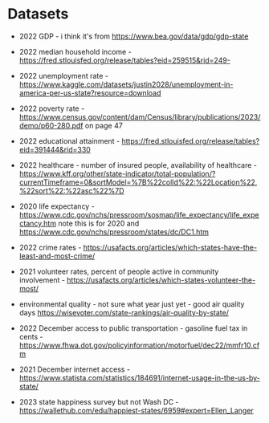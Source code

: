 # Datasets

- 2022 GDP - i think it's from https://www.bea.gov/data/gdp/gdp-state 

- 2022 median household income - https://fred.stlouisfed.org/release/tables?eid=259515&rid=249- 

- 2022 unemployment rate - https://www.kaggle.com/datasets/justin2028/unemployment-in-america-per-us-state?resource=download

- 2022 poverty rate - https://www.census.gov/content/dam/Census/library/publications/2023/demo/p60-280.pdf on page 47

- 2022 educational attainment - https://fred.stlouisfed.org/release/tables?eid=391444&rid=330 

- 2022 healthcare - number of insured people, availability of healthcare - https://www.kff.org/other/state-indicator/total-population/?currentTimeframe=0&sortModel=%7B%22colId%22:%22Location%22,%22sort%22:%22asc%22%7D

- 2020 life expectancy - https://www.cdc.gov/nchs/pressroom/sosmap/life_expectancy/life_expectancy.htm note this is for 2020 and https://www.cdc.gov/nchs/pressroom/states/dc/DC1.htm

- 2022 crime rates - https://usafacts.org/articles/which-states-have-the-least-and-most-crime/

- 2021 volunteer rates, percent of people active in community involvement - https://usafacts.org/articles/which-states-volunteer-the-most/

- environmental quality - not sure what year just yet - good air quality days https://wisevoter.com/state-rankings/air-quality-by-state/

- 2022 December access to public transportation - gasoline fuel tax in cents - https://www.fhwa.dot.gov/policyinformation/motorfuel/dec22/mmfr10.cfm

- 2021 December internet access - https://www.statista.com/statistics/184691/internet-usage-in-the-us-by-state/

- 2023 state happiness survey but not Wash DC - https://wallethub.com/edu/happiest-states/6959#expert=Ellen_Langer
